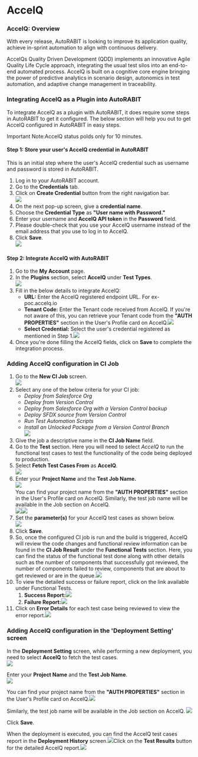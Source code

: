 # AccelQ

### AccelQ: Overview

With every release, AutoRABIT is looking to improve its application quality, achieve in-sprint automation to align with continuous delivery.&#x20;

AccelQs Quality Driven Development (QDD) implements an innovative Agile Quality Life Cycle approach, integrating the usual test silos into an end-to-end automated process. AccelQ is built on a cognitive core engine bringing the power of predictive analytics in scenario design, autonomics in test automation, and adaptive change management in traceability.

### Integrating AccelQ as a Plugin into AutoRABIT

To integrate AccelQ as a plugin with AutoRABIT, it does require some steps in AutoRABIT to get it configured. The below section will help you out to get AccelQ configured in AutoRABIT in easy steps.

Important Note:AccelQ status polds only for 10 minutes.&#x20;

#### Step 1: Store your user's AccelQ credential in AutoRABIT

This is an initial step where the user's AccelQ credential such as username and password is stored in AutoRABIT.

1. Log in to your AutoRABIT account.
2. Go to the **Credentials** tab.
3. Click on **Create Credential** button from the right navigation bar.\
   ![](https://cdn.document360.io/8711f4e7-c040-4616-aac9-d947f87e4619/Images/Documentation/image-1664787844015.png)
4. On the next pop-up screen, give a **credential name**.
5. Choose the **Credential Type** as **"User name with Password."**
6. Enter your username and **AccelQ API token** in the **Password** field.
7. Please double-check that you use your AccelQ username instead of the email address that you use to log in to AccelQ.
8. Click **Save**.\
   ![](https://cdn.document360.io/8711f4e7-c040-4616-aac9-d947f87e4619/Images/Documentation/image-1664787907361.png)

#### Step 2: Integrate AccelQ with AutoRABIT

1. Go to the **My Account** page.
2. In the **Plugins** section, select **AccelQ** under **Test Types**.\
   ![](https://cdn.document360.io/8711f4e7-c040-4616-aac9-d947f87e4619/Images/Documentation/image-1664787987814.png)
3. Fill in the below details to integrate AccelQ:
   * **URL:** Enter the AccelQ registered endpoint URL. For ex- poc.accelq.io
   * **Tenant Code:** Enter the Tenant code received from AccelQ. If you're not aware of this, you can retrieve your Tenant code from the **"AUTH PROPERTIES"** section in the User's Profile card on AccelQ.![](https://cdn.document360.io/8711f4e7-c040-4616-aac9-d947f87e4619/Images/Documentation/image-1623653800579.png)
   * **Select Credential:** Select the user's credential registered as mentioned in Step 1.![](https://cdn.document360.io/8711f4e7-c040-4616-aac9-d947f87e4619/Images/Documentation/image-1623653699013.png)
4. Once you're done filling the AccelQ fields, click on **Save** to complete the integration process.&#x20;

### Adding AccelQ configuration in CI Job

1. Go to the **New CI Job** screen.\
   ![](https://cdn.document360.io/8711f4e7-c040-4616-aac9-d947f87e4619/Images/Documentation/image-1664788025887.png)
2. Select any one of the below criteria for your CI job:
   * _Deploy from Salesforce Org_
   * _Deploy from Version Control_
   * _Deploy from Salesforce Org with a Version Control backup_
   * _Deploy SFDX source from Version Control_
   * _Run Test Automation Scripts_
   * _Install an Unlocked Package from a Version Control Branch_\
     ![](https://cdn.document360.io/8711f4e7-c040-4616-aac9-d947f87e4619/Images/Documentation/image-1664788056610.png)
3. Give the job a descriptive name in the **CI Job Name** field.
4. Go to the **Test** section. Here you will need to select _AccelQ_ to run the functional test cases to test the functionality of the code being deployed to production.
5. Select **Fetch Test Cases From** as **AccelQ**.\
   ![](https://cdn.document360.io/8711f4e7-c040-4616-aac9-d947f87e4619/Images/Documentation/image-1664788123572.png)
6. Enter your **Project Name** and the **Test Job Name.**\
   ![](https://cdn.document360.io/8711f4e7-c040-4616-aac9-d947f87e4619/Images/Documentation/image-1664792384631.png)\
   You can find your project name from the **"AUTH PROPERTIES"** section in the User's Profile card on AccelQ. Similarly, the test job name will be available in the Job section on AccelQ.\
   ![](https://cdn.document360.io/8711f4e7-c040-4616-aac9-d947f87e4619/Images/Documentation/image-1623654299743.png)![](https://cdn.document360.io/8711f4e7-c040-4616-aac9-d947f87e4619/Images/Documentation/image-1623654317366.png)
7. Set the **parameter(s)** for your AccelQ test cases as shown below.\
   ![](https://cdn.document360.io/8711f4e7-c040-4616-aac9-d947f87e4619/Images/Documentation/image-1664793490838.png)
8. Click **Save**.
9. So, once the configured CI job is run and the build is triggered, AccelQ will review the code changes and functional review information can be found in the **CI Job Result** under the **Functional Tests** section. Here, you can find the status of the functional test done along with other details such as the number of components that successfully got reviewed, the number of components failed to review, components that are about to get reviewed or are in the queue.![](https://cdn.document360.io/8711f4e7-c040-4616-aac9-d947f87e4619/Images/Documentation/image-1623656334993.png)
10. To view the detailed success or failure report, click on the link available under Functional Tests.
    1. **Success Report:**![](https://cdn.document360.io/8711f4e7-c040-4616-aac9-d947f87e4619/Images/Documentation/image-1623656374785.png)
    2. **Failure Report:**![](https://cdn.document360.io/8711f4e7-c040-4616-aac9-d947f87e4619/Images/Documentation/image-1623656390400.png)
11. Click on **Error Details** for each test case being reviewed to view the error report.![](https://cdn.document360.io/8711f4e7-c040-4616-aac9-d947f87e4619/Images/Documentation/image-1623656400467.png)

### Adding AccelQ configuration in the 'Deployment Setting' screen

In the **Deployment Setting** screen, while performing a new deployment, you need to select **AccelQ** to fetch the test cases.\
![](https://cdn.document360.io/8711f4e7-c040-4616-aac9-d947f87e4619/Images/Documentation/image-1664793409825.png)

Enter your **Project Name** and the **Test Job Name**.\
![](https://cdn.document360.io/8711f4e7-c040-4616-aac9-d947f87e4619/Images/Documentation/image-1664793498293.png)

You can find your project name from the **"AUTH PROPERTIES"** section in the User's Profile card on AccelQ.![](https://cdn.document360.io/8711f4e7-c040-4616-aac9-d947f87e4619/Images/Documentation/image-1623666430357.png)

Similarly, the test job name will be available in the Job section on AccelQ. ![](https://cdn.document360.io/8711f4e7-c040-4616-aac9-d947f87e4619/Images/Documentation/image-1623666463817.png)

Click **Save**.

When the deployment is executed, you can find the AccelQ test cases report in the **Deployment History** screen.![](https://cdn.document360.io/8711f4e7-c040-4616-aac9-d947f87e4619/Images/Documentation/image-1623666702078.png)Click on the **Test Results** button for the detailed AccelQ report.![](https://cdn.document360.io/8711f4e7-c040-4616-aac9-d947f87e4619/Images/Documentation/image-1623666486469.png)
